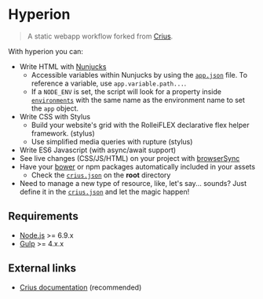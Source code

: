 # Hyperion

> A static webapp workflow forked from [Crius](https://github.com/kaisermann/crius).

With hyperion you can:
* Write HTML with [Nunjucks](https://mozilla.github.io/nunjucks/)
  * Accessible variables within Nunjucks by using the [`app.json`](https://github.com/kaisermann/hyperion/blob/master/app.json) file. To reference a variable, use `app.variable.path...`.
  * If a `NODE_ENV` is set, the script will look for a property inside [`environments`](https://github.com/kaisermann/hyperion/blob/master/app.json#L3) with the same name as the environment name to set the `app` object.
* Write CSS with Stylus
    * Build your website's grid with the RolleiFLEX declarative flex helper framework. (stylus)
    * Use simplified media queries with rupture (stylus)
* Write ES6 Javascript (with async/await support)
* See live changes (CSS/JS/HTML) on your project with [browserSync](https://www.browsersync.io/)
* Have your [bower](https://bower.io/) or npm packages automatically included in your assets
  * Check the [`crius.json`](https://github.com/kaisermann/hyperion/blob/master/crius.json) on the **root** directory
* Need to manage a new type of resource, like, let's say... sounds? Just define it in the [`crius.json`](https://github.com/kaisermann/hyperion/blob/master/crius.json) and let the magic happen!

## Requirements

* [Node.js](http://nodejs.org/) >= 6.9.x
* [Gulp](https://www.liquidlight.co.uk/blog/article/how-do-i-update-to-gulp-4/) >= 4.x.x

## External links
* [Crius documentation](https://github.com/kaisermann/crius) (recommended)
